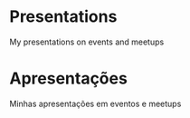 # Presentations

My presentations on events and meetups

# Apresentações

Minhas apresentações em eventos e meetups
